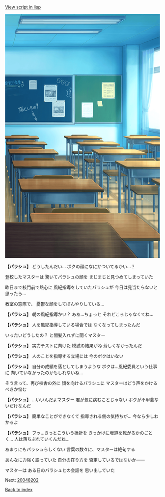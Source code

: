 [View script in lisp](../scripts/20048201.txt)

![classroom02_morning.png](../images/backgrounds/classroom02_morning.png)

**【パラシュ】**
どうしたんだい…
ボクの顔になにかついてるかい…？

登校したマスターは
驚いてパラシュの顔を
まじまじと見つめてしまっていた

昨日まで校門前で熱心に
風紀指導をしていたパラシュが
今日は見当たらないと思ったら…

教室の窓際で、
憂鬱な顔をしてぼんやりしている…

**【パラシュ】**
朝の風紀指導かい？
ああ…ちょっと
それどころじゃなくてね…

**【パラシュ】**
人を風紀指導している場合では
なくなってしまったんだ

いったいどうしたの？
と間髪入れずに聞くマスター

**【パラシュ】**
実力テストに向けた
模試の結果がね
芳しくなかったんだ

**【パラシュ】**
人のことを指導する立場には
今のボクはいない

**【パラシュ】**
自分の成績を落としてしまうような
ボクは…風紀委員という仕事に
向いていなかったのかもしれないね…

そう言って、再び校舎の外に
顔を向けるパラシュに
マスターはどう声をかけるべきか悩む

**【パラシュ】**
…いいんだよマスター
君が気に病むことじゃない
ボクが不甲斐ないだけなんだ

**【パラシュ】**
簡単なことができなくて
指導される側の気持ちが…
今なら少しわかるよ

**【パラシュ】**
フッ…きっとこういう挫折を
きっかけに坂道を転がるかのごとく…
人は落ちぶれていくんだね…

あまりにもパラシュらしくない
言葉の数々に、マスターは絶句する

あんなに力強く語っていた
自分の在り方を
否定しているではないか――

マスターは
ある日のパラシュとの会話を
思い出していた


Next: [20048202](20048202.md)

[Back to index](index.md)
